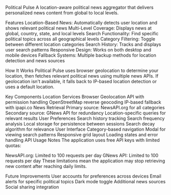 Political Pulse
A location-aware political news aggregator that delivers personalized news content from global to local levels.

Features
Location-Based News: Automatically detects user location and shows relevant political news
Multi-Level Coverage: Displays news at global, country, state, and local levels
Search Functionality: Find specific political topics across all geographical levels
Category Filtering: Toggle between different location categories
Search History: Tracks and displays user search patterns
Responsive Design: Works on both desktop and mobile devices
Fallback Systems: Multiple backup methods for location detection and news sources

How It Works
Political Pulse uses browser geolocation to determine your location, then fetches relevant political news using multiple news APIs. If geolocation isn't available, it falls back to IP-based location detection or uses a default location.

Key Components
Location Services
Browser Geolocation API with permission handling
OpenStreetMap reverse geocoding
IP-based fallback with ipapi.co
News Retrieval
Primary source: NewsAPI.org for all categories
Secondary source: GNews API for redundancy
Location-specific queries for relevant results
User Preferences
Search history tracking
Search frequency analysis
Local storage for persistence between sessions
Search decay algorithm for relevance
User Interface
Category-based navigation
Modal for viewing search patterns
Responsive grid layout
Loading states and error handling
API Usage Notes
The application uses free API keys with limited quotas:

NewsAPI.org: Limited to 100 requests per day
GNews API: Limited to 100 requests per day
These limitations mean the application may stop retrieving new content after reaching daily limits.


Future Improvements
User accounts for preferences across devices
Email alerts for specific political topics
Dark mode toggle
Additional news sources
Social sharing integration
